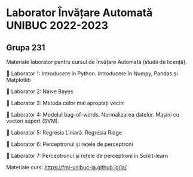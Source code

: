 
# Laborator Învățare Automată UNIBUC 2022-2023
## Grupa 231

Materiale laborator pentru cursul de Învățare Automată (studii de licență).

📌 Laborator 1: Introducere în Python. Introducere în Numpy, Pandas și Matplotlib

📌 Laborator 2: Naive Bayes

📌 Laborator 3: Metoda celor mai apropiați vecini

📌 Laborator 4: Modelul bag-of-words. Normalizarea datelor. Mașini cu vectori suport (SVM).

📌 Laborator 5: Regresia Liniară. Regresia Ridge

📌 Laborator 6: Perceptronul și rețele de perceptroni

📌 Laborator 7: Perceptronul și rețele de perceptroni în Scikit-learn

Materiale curs: https://fmi-unibuc-ia.github.io/ia/
